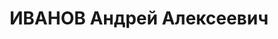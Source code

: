 ---
title: ИВАНОВ Андрей Алексеевич
description: "Род. в 1896, Саратовский кр., г. Балашов, с 1927 года член ВКП(б), в\
  \ 1933 году исключен из партии. Бухгалтер \n  Обв. по ст.ст. 58-8 и 58-11 УК РСФСР.\
  \ Приговор: выездная сессия ВК ВС СССР – ВМН с конфискацией имущества. \n  Реабилитирован\
  \ Прокуратурой Ростовской обл. 03.07.2000"
---